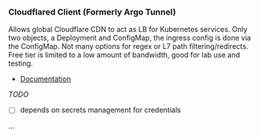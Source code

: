 ### Cloudflared Client (Formerly Argo Tunnel) 

 Allows global Cloudflare CDN to act as LB for Kubernetes services. Only two objects, a Deployment and ConfigMap, the ingress config is done via the ConfigMap. Not many options for regex or L7 path filtering/redirects. Free tier is limited to a low amount of bandwidth, good for lab use and testing.

 * [Documentation](https://developers.cloudflare.com/cloudflare-one/tutorials/many-cfd-one-tunnel/#upload-the-tunnel-credentials-file-to-kubernetes)

_TODO_
- [ ] depends on secrets management for credentials


...
 
